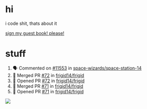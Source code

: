 # hi
i code shit, thats about it

[sign my guest book! please!](https://github.com/Just-a-Unity-Dev/Just-a-Unity-Dev/issues/new?&body=Sign%20my%20guest%20book%20by%20placing%20your%20name%20in%20the%20title,%20how%27d%20you%20get%20to%20this%20page%20and%20why?%20Don%27t%20forget%20you%20have%20an%20entire%20notebook%20in%20your%20hands!)


# stuff
<!--START_SECTION:activity-->
1. 🗣 Commented on [#11553](https://github.com/space-wizards/space-station-14/issues/11553) in [space-wizards/space-station-14](https://github.com/space-wizards/space-station-14)
2. 🎉 Merged PR [#72](https://github.com/frigid14/frigid/pull/72) in [frigid14/frigid](https://github.com/frigid14/frigid)
3. 💪 Opened PR [#72](https://github.com/frigid14/frigid/pull/72) in [frigid14/frigid](https://github.com/frigid14/frigid)
4. 🎉 Merged PR [#71](https://github.com/frigid14/frigid/pull/71) in [frigid14/frigid](https://github.com/frigid14/frigid)
5. 💪 Opened PR [#71](https://github.com/frigid14/frigid/pull/71) in [frigid14/frigid](https://github.com/frigid14/frigid)
<!--END_SECTION:activity-->

![](https://github-profile-summary-cards.vercel.app/api/cards/profile-details?username=Just-a-Unity-Dev&theme=solarized_dark)
